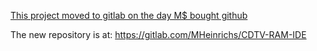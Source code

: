 [This project moved to gitlab on the day M$ bought github](https://gitlab.com/MHeinrichs/CDTV-RAM-IDE)

The new repository is at: https://gitlab.com/MHeinrichs/CDTV-RAM-IDE